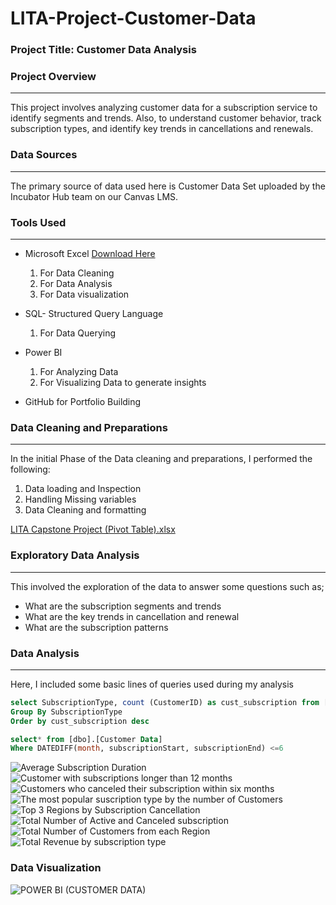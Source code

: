 # LITA-Project-Customer-Data

### Project Title: Customer Data Analysis

### Project Overview
---
This project involves analyzing customer data for a subscription service to identify
segments and trends. Also, to understand customer behavior, track subscription types, 
and identify key trends in cancellations and renewals.

### Data Sources
---
The primary source of data used here is Customer Data Set uploaded by the Incubator Hub team on our Canvas LMS.

### Tools Used
---
- Microsoft Excel [Download Here](https//www.microsoft.com)
  1. For Data Cleaning
  2. For Data Analysis
  3. For Data visualization
     
- SQL- Structured Query Language
  1.  For Data Querying
  
- Power BI  
  1. For Analyzing Data
  2. For Visualizing Data to generate insights

- GitHub for Portfolio Building

### Data Cleaning and Preparations
---
In the initial Phase of the Data cleaning and preparations, I performed the following:
1. Data loading and Inspection
2. Handling Missing variables
3. Data Cleaning and formatting
   
[LITA Capstone Project (Pivot Table).xlsx](https://github.com/user-attachments/files/17637253/LITA.Capstone.Project.Pivot.Table.xlsx)

### Exploratory Data Analysis
---
This involved the exploration of the data to answer some questions such as;
- What are the subscription segments and trends
- What are the key trends in cancellation and renewal
- What are the subscription patterns

### Data Analysis
---
Here, I included some basic lines of queries used during my analysis

```SQL
select SubscriptionType, count (CustomerID) as cust_subscription from [dbo].[Customer Data]
Group By SubscriptionType
Order by cust_subscription desc

select* from [dbo].[Customer Data]
Where DATEDIFF(month, subscriptionStart, subscriptionEnd) <=6
```
![Average Subscription Duration](https://github.com/user-attachments/assets/6964e37d-4094-4453-a6d5-cc8e0e56a0c8)
![Customer with subscriptions longer than 12 months](https://github.com/user-attachments/assets/c403b7de-7721-4548-a631-39ce054036c9)
![Customers who canceled their subscription within six months](https://github.com/user-attachments/assets/b4f3cb62-5a6b-427a-94fb-b015cdf877f4)
![The most popular suscription type by the number of Customers](https://github.com/user-attachments/assets/19b06497-4097-4646-b4f0-f030fc541bc4)
![Top 3 Regions by Subscription Cancellation](https://github.com/user-attachments/assets/68e99f23-034f-4f2a-ac97-3fcd01980a96)
![Total Number of Active and Canceled subscription](https://github.com/user-attachments/assets/98056b5c-bc19-4316-965a-d2a80bdbc13f)
![Total Number of Customers from each Region](https://github.com/user-attachments/assets/0ce86b2b-194c-4c4a-88b9-2e660a16653c)
![Total Revenue by subscription type](https://github.com/user-attachments/assets/979d5069-79f5-43c9-a967-427978f30b1a)

### Data Visualization

![POWER BI (CUSTOMER DATA)](https://github.com/user-attachments/assets/63a741dc-f0b9-4f67-9a62-9ac069d3a660)
